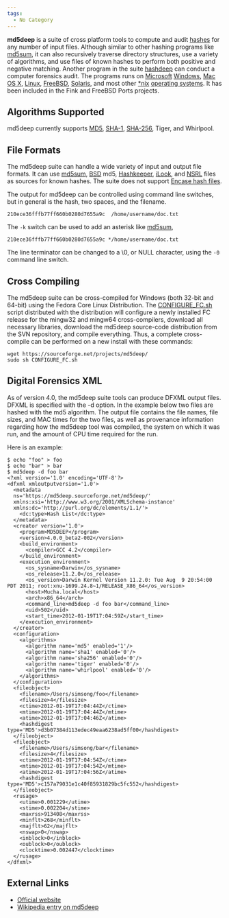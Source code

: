 ```yaml
---
tags:
  - No Category
---
```

**md5deep** is a suite of cross platform
tools to compute and audit [hashes](hashing.md) for any number
of input files. Although similar to other hashing programs like
[md5sum](md5sum.md), it can also recursively traverse directory
structures, use a variety of algorithms, and use files of known hashes
to perform both positive and negative matching. Another program in the
suite [hashdeep](hashdeep.md) can conduct a computer forensics
audit. The programs runs on [Microsoft](microsoft.md)
[Windows](windows.md), [Mac OS X](mac_os_x.md),
[Linux](linux.md), [FreeBSD](freebsd.md),
[Solaris](solaris.md), and most other [\*nix](unix.md)
[operating systems](operating_system.md). It has been included
in the Fink and FreeBSD Ports projects.

## Algorithms Supported

md5deep currently supports [MD5](md5.md), [SHA-1](sha-1.md),
[SHA-256](sha-2.md), Tiger, and Whirlpool.

## File Formats

The md5deep suite can handle a wide variety of input and output file
formats. It can use [md5sum](md5sum.md), [BSD](bsd.md)
md5, [Hashkeeper](hashkeeper.md), [iLook](ilook.md), and
[NSRL](national_software_reference_library.md) files as sources
for known hashes. The suite does not support [Encase hash
files](encase_hash_files.md).

The output for md5deep can be controlled using command line switches,
but in general is the hash, two spaces, and the filename.

    210ece36fffb77ff660b0280d7655a9c  /home/username/doc.txt

The `-k` switch can be used to add an asterisk like
[md5sum](md5sum.md),

    210ece36fffb77ff660b0280d7655a9c */home/username/doc.txt

The line terminator can be changed to a \0, or NULL character, using the
`-0` command line switch.

## Cross Compiling

The md5deep suite can be cross-compiled for Windows (both 32-bit and
64-bit) using the Fedora Core Linux Distribution. The
[CONFIGURE_FC.sh](https://sourceforge.net/projects/md5deep/)
script distributed with the distribution will configure a newly
installed FC release for the mingw32 and mingw64 cross-compilers,
download all necessary libraries, download the md5deep source-code
distribution from the SVN repository, and compile everything. Thus, a
complete cross-compile can be performed on a new install with these
commands:

    wget https://sourceforge.net/projects/md5deep/
    sudo sh CONFIGURE_FC.sh

## Digital Forensics XML

As of version 4.0, the md5deep suite tools can produce DFXML output
files. DFXML is specified with the -d option. In the example below two
files are hashed with the md5 algorithm. The output file contains the
file names, file sizes, and MAC times for the two files, as well as
provenance information regarding how the md5deep tool was compiled, the
system on which it was run, and the amount of CPU time required for the
run.

Here is an example:

    $ echo "foo" > foo
    $ echo "bar" > bar
    $ md5deep -d foo bar
    <?xml version='1.0' encoding='UTF-8'?>
    <dfxml xmloutputversion='1.0'>
      <metadata
      ns='https://md5deep.sourceforge.net/md5deep/'
      xmlns:xsi='http://www.w3.org/2001/XMLSchema-instance'
      xmlns:dc='http://purl.org/dc/elements/1.1/'>
        <dc:type>Hash List</dc:type>
      </metadata>
      <creator version='1.0'>
        <program>MD5DEEP</program>
        <version>4.0.0_beta2-002</version>
        <build_environment>
          <compiler>GCC 4.2</compiler>
        </build_environment>
        <execution_environment>
          <os_sysname>Darwin</os_sysname>
          <os_release>11.2.0</os_release>
          <os_version>Darwin Kernel Version 11.2.0: Tue Aug  9 20:54:00 PDT 2011; root:xnu-1699.24.8~1/RELEASE_X86_64</os_version>
          <host>Mucha.local</host>
          <arch>x86_64</arch>
          <command_line>md5deep -d foo bar</command_line>
          <uid>502</uid>
          <start_time>2012-01-19T17:04:59Z</start_time>
        </execution_environment>
      </creator>
      <configuration>
        <algorithms>
          <algorithm name='md5' enabled='1'/>
          <algorithm name='sha1' enabled='0'/>
          <algorithm name='sha256' enabled='0'/>
          <algorithm name='tiger' enabled='0'/>
          <algorithm name='whirlpool' enabled='0'/>
        </algorithms>
      </configuration>
      <fileobject>
        <filename>/Users/simsong/foo</filename>
        <filesize>4</filesize>
        <ctime>2012-01-19T17:04:44Z</ctime>
        <mtime>2012-01-19T17:04:44Z</mtime>
        <atime>2012-01-19T17:04:46Z</atime>
        <hashdigest type='MD5'>d3b07384d113edec49eaa6238ad5ff00</hashdigest>
      </fileobject>
      <fileobject>
        <filename>/Users/simsong/bar</filename>
        <filesize>4</filesize>
        <ctime>2012-01-19T17:04:54Z</ctime>
        <mtime>2012-01-19T17:04:54Z</mtime>
        <atime>2012-01-19T17:04:56Z</atime>
        <hashdigest type='MD5'>c157a79031e1c40f85931829bc5fc552</hashdigest>
      </fileobject>
      <rusage>
        <utime>0.001229</utime>
        <stime>0.002204</stime>
        <maxrss>913408</maxrss>
        <minflt>268</minflt>
        <majflt>62</majflt>
        <nswap>0</nswap>
        <inblock>0</inblock>
        <oublock>0</oublock>
        <clocktime>0.002447</clocktime>
      </rusage>
    </dfxml>

## External Links

* [Official website](https://md5deep.sourceforge.net/)
* [Wikipedia entry on md5deep](https://en.wikipedia.org/wiki/Md5deep)
